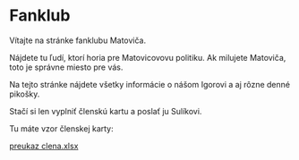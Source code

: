 # Fanklub


Vítajte na stránke fanklubu Matoviča. 

Nájdete tu ľudí, ktorí horia pre Matovicovovu politiku. Ak milujete Matoviča, toto je správne miesto pre vás.

Na tejto stránke nájdete všetky informácie o nášom Igorovi a aj rôzne denné pikošky.

Stačí si len vyplniť členskú kartu a poslať ju Sulíkovi.


Tu máte vzor členskej karty:

[preukaz clena.xlsx](https://github.com/QualBalls/Fanklub/files/6216370/preukaz.clena.xlsx)



 
 
 
